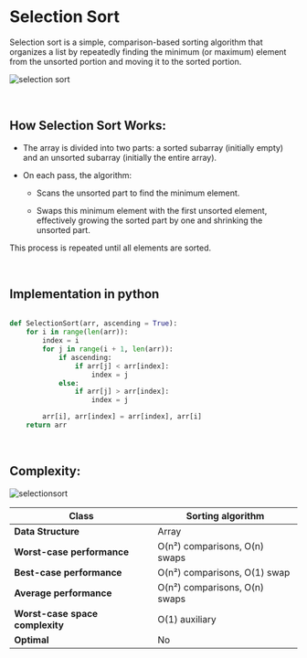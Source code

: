 # Selection Sort

Selection sort is a simple, comparison-based sorting algorithm that organizes a list by repeatedly finding the minimum (or maximum) element from the unsorted portion and moving it to the sorted portion.


![selection sort](https://upload.wikimedia.org/wikipedia/commons/9/94/Selection-Sort-Animation.gif)

&nbsp; 

## How Selection Sort Works:

- The array is divided into two parts: a sorted subarray (initially empty) and an unsorted subarray (initially the entire array).

- On each pass, the algorithm:

	- Scans the unsorted part to find the minimum element.

	- Swaps this minimum element with the first unsorted element, effectively growing the sorted part by one and shrinking the unsorted part.


This process is repeated until all elements are sorted.

&nbsp; 


## Implementation in python


```python
	
def SelectionSort(arr, ascending = True):
	for i in range(len(arr)):
		index = i
		for j in range(i + 1, len(arr)):
			if ascending: 
				if arr[j] < arr[index]:
					index = j
			else:
				if arr[j] > arr[index]:
					index = j

		arr[i], arr[index] = arr[index], arr[i]
	return arr


```

&nbsp; 


## Complexity:

![selectionsort](https://github.com/user-attachments/assets/4eaf5079-85c5-43dd-a971-fc49e38f34d2)


| **Class**                | Sorting algorithm     |
|--------------------------|-----------------------|
| **Data Structure**        | Array                 |
| **Worst-case performance**| O(n²) comparisons, O(n) swaps |
| **Best-case performance** | O(n²) comparisons, O(1) swap |
| **Average performance**   | O(n²) comparisons, O(n) swaps |
| **Worst-case space complexity** | O(1) auxiliary |
| **Optimal**               | No                    |


